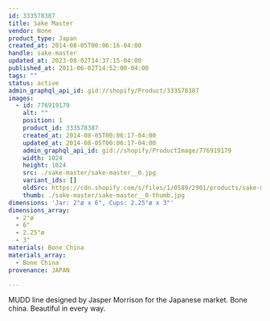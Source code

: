 ```yaml
---
id: 333578387
title: Sake Master
vendor: None
product_type: Japan
created_at: 2014-08-05T00:06:16-04:00
handle: sake-master
updated_at: 2023-08-02T14:37:15-04:00
published_at: 2011-06-02T14:52:00-04:00
tags: ""
status: active
admin_graphql_api_id: gid://shopify/Product/333578387
images:
  - id: 776919179
    alt: ""
    position: 1
    product_id: 333578387
    created_at: 2014-08-05T00:06:17-04:00
    updated_at: 2014-08-05T00:06:17-04:00
    admin_graphql_api_id: gid://shopify/ProductImage/776919179
    width: 1024
    height: 1024
    src: ./sake-master/sake-master__0.jpg
    variant_ids: []
    oldSrc: https://cdn.shopify.com/s/files/1/0589/2901/products/sake-master.jpeg?v=1407211577
    thumb: ./sake-master/sake-master__0-thumb.jpg
dimensions: 'Jar: 2"ø x 6", Cups: 2.25"ø x 3"'
dimensions_array:
  - 2"ø
  - 6"
  - 2.25"ø
  - 3"
materials: Bone China
materials_array:
  - Bone China
provenance: JAPAN

---
```


MUDD line designed by Jasper Morrison for the Japanese market. Bone china. Beautiful in every way.